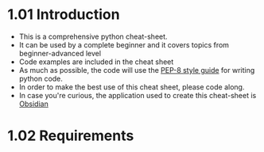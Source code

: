 # 1.01  Introduction
- This is a comprehensive python cheat-sheet. 
- It can be used by a complete beginner and it covers topics from beginner-advanced level 
- Code examples are included in the cheat sheet 
- As much as possible, the code will use the [PEP-8 style guide](https://peps.python.org/pep-0008/)  for writing python code. 
- In order to make the best use of this cheat sheet, please code along. 
- In case you're curious, the application used to create this cheat-sheet is [Obsidian](https://obsidian.md/) 

# 1.02 Requirements